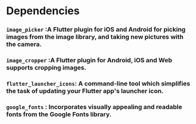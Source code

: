 # Dependencies
### ```image_picker```  :A Flutter plugin for iOS and Android for picking images from the image library, and taking new pictures with the camera.
###  ```image_cropper```  :A Flutter plugin for Android, iOS and Web supports cropping images.
###  ```flutter_launcher_icons```: A command-line tool which simplifies the task of updating your Flutter app's launcher icon.
###  ```google_fonts```  :  Incorporates visually appealing and readable fonts from the Google Fonts library.

